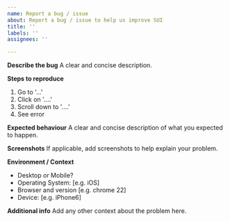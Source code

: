 ```yaml
---
name: Report a bug / issue
about: Report a bug / issue to help us improve SUI
title: ''
labels: ''
assignees: ''

---
```


**Describe the bug**
A clear and concise description.

**Steps to reproduce**
1. Go to '...'
2. Click on '....'
3. Scroll down to '....'
4. See error

**Expected behaviour**
A clear and concise description of what you expected to happen.

**Screenshots**
If applicable, add screenshots to help explain your problem.

**Environment / Context**
- Desktop or Mobile?
- Operating System: [e.g. iOS]
- Browser and version [e.g. chrome 22]
- Device: [e.g. iPhone6]

**Additional info**
Add any other context about the problem here.